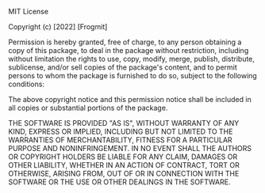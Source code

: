 MIT License

Copyright (c) [2022] [Frogmit]

Permission is hereby granted, free of charge, to any person obtaining a copy of this package, to deal in the package without restriction, including without limitation the rights to use, copy, modify, merge, publish, distribute, sublicense, and/or sell copies of the package's content, and to permit persons to whom the package is furnished to do so, subject to the following conditions:

The above copyright notice and this permission notice shall be included in all copies or substantial portions of the package.

THE SOFTWARE IS PROVIDED "AS IS", WITHOUT WARRANTY OF ANY KIND, EXPRESS OR IMPLIED, INCLUDING BUT NOT LIMITED TO THE WARRANTIES OF MERCHANTABILITY, FITNESS FOR A PARTICULAR PURPOSE AND NONINFRINGEMENT. IN NO EVENT SHALL THE AUTHORS OR COPYRIGHT HOLDERS BE LIABLE FOR ANY CLAIM, DAMAGES OR OTHER LIABILITY, WHETHER IN AN ACTION OF CONTRACT, TORT OR OTHERWISE, ARISING FROM, OUT OF OR IN CONNECTION WITH THE SOFTWARE OR THE USE OR OTHER DEALINGS IN THE SOFTWARE.